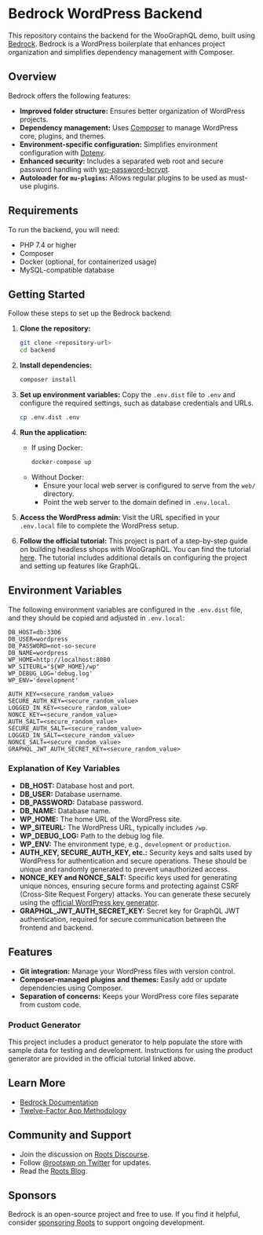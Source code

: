 # Bedrock WordPress Backend

This repository contains the backend for the WooGraphQL demo, built using [Bedrock](https://roots.io/bedrock/). Bedrock is a WordPress boilerplate that enhances project organization and simplifies dependency management with Composer.

## Overview

Bedrock offers the following features:

- **Improved folder structure:** Ensures better organization of WordPress projects.
- **Dependency management:** Uses [Composer](https://getcomposer.org/) to manage WordPress core, plugins, and themes.
- **Environment-specific configuration:** Simplifies environment configuration with [Dotenv](https://github.com/vlucas/phpdotenv).
- **Enhanced security:** Includes a separated web root and secure password handling with [wp-password-bcrypt](https://github.com/roots/wp-password-bcrypt).
- **Autoloader for `mu-plugins`:** Allows regular plugins to be used as must-use plugins.

## Requirements

To run the backend, you will need:

- PHP 7.4 or higher
- Composer
- Docker (optional, for containerized usage)
- MySQL-compatible database

## Getting Started

Follow these steps to set up the Bedrock backend:

1. **Clone the repository:**
   ```bash
   git clone <repository-url>
   cd backend
   ```

2. **Install dependencies:**
   ```bash
   composer install
   ```

3. **Set up environment variables:**
   Copy the `.env.dist` file to `.env` and configure the required settings, such as database credentials and URLs.
   ```bash
   cp .env.dist .env
   ```

4. **Run the application:**
   - If using Docker:
     ```bash
     docker-compose up
     ```
   - Without Docker:
     - Ensure your local web server is configured to serve from the `web/` directory.
     - Point the web server to the domain defined in `.env.local`.

5. **Access the WordPress admin:**
   Visit the URL specified in your `.env.local` file to complete the WordPress setup.

6. **Follow the official tutorial:**
   This project is part of a step-by-step guide on building headless shops with WooGraphQL. You can find the tutorial [here](https://woographql.com/blog/building-headless-shops-with-woographql-chapter-1-of-5). The tutorial includes additional details on configuring the project and setting up features like GraphQL.

## Environment Variables

The following environment variables are configured in the `.env.dist` file, and they should be copied and adjusted in `.env.local`:

```env
DB_HOST=db:3306
DB_USER=wordpress
DB_PASSWORD=not-so-secure
DB_NAME=wordpress
WP_HOME=http://localhost:8080
WP_SITEURL="${WP_HOME}/wp"
WP_DEBUG_LOG='debug.log'
WP_ENV='development'

AUTH_KEY=<secure_random_value>
SECURE_AUTH_KEY=<secure_random_value>
LOGGED_IN_KEY=<secure_random_value>
NONCE_KEY=<secure_random_value>
AUTH_SALT=<secure_random_value>
SECURE_AUTH_SALT=<secure_random_value>
LOGGED_IN_SALT=<secure_random_value>
NONCE_SALT=<secure_random_value>
GRAPHQL_JWT_AUTH_SECRET_KEY=<secure_random_value>
```

### Explanation of Key Variables

- **DB_HOST:** Database host and port.
- **DB_USER:** Database username.
- **DB_PASSWORD:** Database password.
- **DB_NAME:** Database name.
- **WP_HOME:** The home URL of the WordPress site.
- **WP_SITEURL:** The WordPress URL, typically includes `/wp`.
- **WP_DEBUG_LOG:** Path to the debug log file.
- **WP_ENV:** The environment type, e.g., `development` or `production`.
- **AUTH_KEY, SECURE_AUTH_KEY, etc.:** Security keys and salts used by WordPress for authentication and secure operations. These should be unique and randomly generated to prevent unauthorized access.
- **NONCE_KEY and NONCE_SALT:** Specific keys used for generating unique nonces, ensuring secure forms and protecting against CSRF (Cross-Site Request Forgery) attacks. You can generate these securely using the [official WordPress key generator](https://api.wordpress.org/secret-key/1.1/salt/).
- **GRAPHQL_JWT_AUTH_SECRET_KEY:** Secret key for GraphQL JWT authentication, required for secure communication between the frontend and backend.

## Features

- **Git integration:** Manage your WordPress files with version control.
- **Composer-managed plugins and themes:** Easily add or update dependencies using Composer.
- **Separation of concerns:** Keeps your WordPress core files separate from custom code.

### Product Generator

This project includes a product generator to help populate the store with sample data for testing and development. Instructions for using the product generator are provided in the official tutorial linked above.

## Learn More

- [Bedrock Documentation](https://roots.io/bedrock/docs/)
- [Twelve-Factor App Methodology](https://roots.io/twelve-factor-wordpress/)

## Community and Support

- Join the discussion on [Roots Discourse](https://discourse.roots.io/).
- Follow [@rootswp on Twitter](https://twitter.com/rootswp) for updates.
- Read the [Roots Blog](https://roots.io/blog/).

## Sponsors

Bedrock is an open-source project and free to use. If you find it helpful, consider [sponsoring Roots](https://github.com/sponsors/roots) to support ongoing development.
